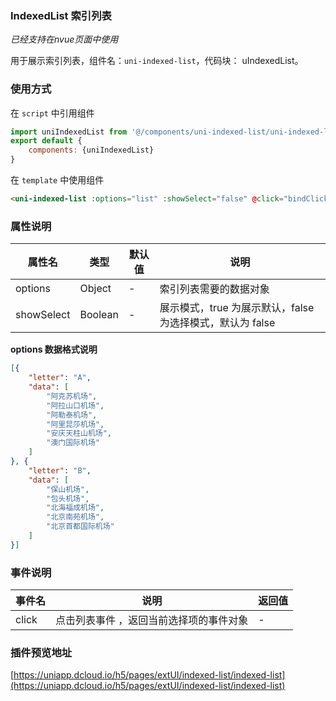### IndexedList 索引列表
*已经支持在nvue页面中使用*

用于展示索引列表，组件名：``uni-indexed-list``，代码块： uIndexedList。

### 使用方式

在 ``script`` 中引用组件 

```javascript
import uniIndexedList from '@/components/uni-indexed-list/uni-indexed-list.vue'
export default {
    components: {uniIndexedList}
}
```

在 ``template`` 中使用组件

```html
<uni-indexed-list :options="list" :showSelect="false" @click="bindClick"></uni-indexed-list>
```

### 属性说明

|属性名		|类型	|默认值	|说明														|
|---		|----	|---	|---														|
|options	|Object	|-		|索引列表需要的数据对象										|
|showSelect	|Boolean|-		| 展示模式，true 为展示默认，false 为选择模式，默认为 false	|

**options 数据格式说明**

```json
[{
	"letter": "A",
	"data": [
		"阿克苏机场",
		"阿拉山口机场",
		"阿勒泰机场",
		"阿里昆莎机场",
		"安庆天柱山机场",
		"澳门国际机场"
	]
}, {
	"letter": "B",
	"data": [
		"保山机场",
		"包头机场",
		"北海福成机场",
		"北京南苑机场",
		"北京首都国际机场"
	]
}]
```

### 事件说明

|事件名	|说明									|返回值	|
|---	|---									|---	|
|click	|点击列表事件 ，返回当前选择项的事件对象|-		|

### 插件预览地址

[https://uniapp.dcloud.io/h5/pages/extUI/indexed-list/indexed-list](https://uniapp.dcloud.io/h5/pages/extUI/indexed-list/indexed-list)